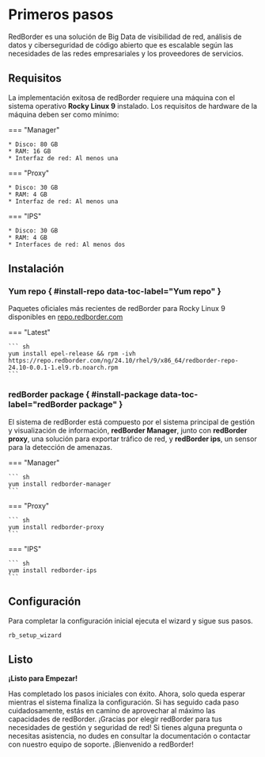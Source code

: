 
# Primeros pasos

RedBorder es una solución de Big Data de visibilidad de red, análisis de datos y ciberseguridad de código abierto que es escalable según las necesidades de las redes empresariales y los proveedores de servicios.

## Requisitos

La implementación exitosa de redBorder requiere una máquina con el sistema operativo **Rocky Linux 9** instalado. Los requisitos de hardware de la máquina deben ser como mínimo:

=== "Manager"

    * Disco: 80 GB
    * RAM: 16 GB
    * Interfaz de red: Al menos una

=== "Proxy"

    * Disco: 30 GB
    * RAM: 4 GB
    * Interfaz de red: Al menos una

=== "IPS"

    * Disco: 30 GB
    * RAM: 4 GB
    * Interfaces de red: Al menos dos

## Instalación

### Yum repo { #install-repo data-toc-label="Yum repo" }

Paquetes oficiales más recientes de redBorder para Rocky Linux 9 disponibles en [repo.redborder.com](https://repo.redborder.com)

=== "Latest"

    ``` sh
    yum install epel-release && rpm -ivh https://repo.redborder.com/ng/24.10/rhel/9/x86_64/redborder-repo-24.10-0.0.1-1.el9.rb.noarch.rpm
    ```

### redBorder package { #install-package data-toc-label="redBorder package" }

El sistema de redBorder está compuesto por el sistema principal de gestión y visualización de información, **redBorder Manager**, junto con **redBorder proxy**, una solución para exportar tráfico de red, y **redBorder ips**, un sensor para la detección de amenazas.

=== "Manager"

    ``` sh
    yum install redborder-manager
    ```

=== "Proxy"

    ``` sh
    yum install redborder-proxy
    ```

=== "IPS"

    ``` sh
    yum install redborder-ips
    ```

## Configuración

Para completar la configuración inicial ejecuta el wizard y sigue sus pasos.

    rb_setup_wizard

## Listo

**¡Listo para Empezar!**

Has completado los pasos iniciales con éxito. Ahora, solo queda esperar mientras el sistema finaliza la configuración. Si has seguido cada paso cuidadosamente, estás en camino de aprovechar al máximo las capacidades de redBorder. ¡Gracias por elegir redBorder para tus necesidades de gestión y seguridad de red! Si tienes alguna pregunta o necesitas asistencia, no dudes en consultar la documentación o contactar con nuestro equipo de soporte. ¡Bienvenido a redBorder!
